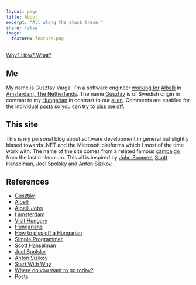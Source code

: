 ```yaml
---
layout: page
title: About
excerpt: "All along the stack trace."
share: false
image:
  feature: feature.png
---
```


[Why? How? What?][WhyHowWhat]

## Me

My name is Gusztáv Varga. I'm a software engineer [working for][AlbelliJobs] [Albelli][Albelli] in [Amsterdam, The Netherlands][Iamsterdam]. The name [Gusztáv][Gustav] is of Swedish origin in contrast to my [Hungarian][VisitHungary] in contrast to our [alien][Hungarians]. Comments are enabled for the individual [posts][Posts] so you can try to [piss me off][HowToPissOffAHungarian].

## This site

This is my personal blog about software development in general but slightly biased towards .NET and the Microsoft platforms which I most of the time work with. The name of the site comes from a related famous [campaign][WhereDoYouWantToGoToday] from the last millennium. This all is inspired by [John Sonmez][SimpleProgrammer], [Scott Hanselman][Scott], [Joel Spolsky][Joel] and [Anton Sizikov][Anton].

## References

* [Gusztáv][Gustav]
* [Albelli][Albelli]
* [Albelli Jobs][AlbelliJobs]
* [I amsterdam][Iamsterdam]
* [Visit Hungary][VisitHungary]
* [Hungarians][Hungarians]
* [How to piss off a Hungarian][HowToPissOffAHungarian]
* [Simple Programmer][SimpleProgrammer]
* [Scott Hanselman][Scott]
* [Joel Spolsky][Joel]
* [Anton Sizikov][Anton]
* [Start With Why][WhyHowWhat]
* [Where do you want to go today?][WhereDoYouWantToGoToday]
* [Posts][Posts]

[WhyHowWhat]: https://www.startwithwhy.com/
[AlbelliJobs]: http://www.albelli-jobs.com/
[Albelli]: http://albelli.nl/
[Iamsterdam]: http://iamsterdam.com/
[Gustav]: https://en.wikipedia.org/wiki/Gustav_(name)
[VisitHungary]: http://gotohungary.com/
[Hungarians]: http://www.setileague.org/askdr/hungary.htm
[Posts]: /posts/
[HowToPissOffAHungarian]: http://matadornetwork.com/abroad/piss-hungarian/
[WhereDoYouWantToGoToday]: https://en.wikipedia.org/wiki/Where_do_you_want_to_go_today%3F
[SimpleProgrammer]: http://simpleprogrammer.com/
[Scott]: http://www.hanselman.com/
[Joel]: http://www.joelonsoftware.com/
[Anton]: http://asizikov.github.io/